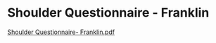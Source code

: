 # Shoulder Questionnaire - Franklin

[Shoulder Questionnaire- Franklin.pdf](Shoulder%20Questionnaire%20-%20Franklin%20c09b3c6e248a4ea5978884dbb85c0162/Shoulder_Questionnaire-_Franklin.pdf)